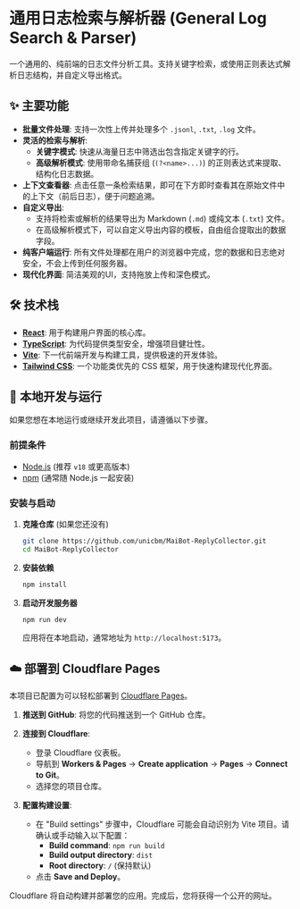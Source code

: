 # 通用日志检索与解析器 (General Log Search & Parser)

一个通用的、纯前端的日志文件分析工具。支持关键字检索，或使用正则表达式解析日志结构，并自定义导出格式。

<!-- 建议您部署后替换成应用的真实截图 -->
<!-- ![App Screenshot](path/to/your/screenshot.png) -->

## ✨ 主要功能

- **批量文件处理**: 支持一次性上传并处理多个 `.jsonl`, `.txt`, `.log` 文件。
- **灵活的检索与解析**:
    - **关键字模式**: 快速从海量日志中筛选出包含指定关键字的行。
    - **高级解析模式**: 使用带命名捕获组 (`(?<name>...)`) 的正则表达式来提取、结构化日志数据。
- **上下文查看器**: 点击任意一条检索结果，即可在下方即时查看其在原始文件中的上下文（前后日志），便于问题追溯。
- **自定义导出**:
    - 支持将检索或解析的结果导出为 Markdown (`.md`) 或纯文本 (`.txt`) 文件。
    - 在高级解析模式下，可以自定义导出内容的模板，自由组合提取出的数据字段。
- **纯客户端运行**: 所有文件处理都在用户的浏览器中完成，您的数据和日志绝对安全，不会上传到任何服务器。
- **现代化界面**: 简洁美观的UI，支持拖放上传和深色模式。

## 🛠️ 技术栈

- **[React](https://react.dev/)**: 用于构建用户界面的核心库。
- **[TypeScript](https://www.typescriptlang.org/)**: 为代码提供类型安全，增强项目健壮性。
- **[Vite](https://vitejs.dev/)**: 下一代前端开发与构建工具，提供极速的开发体验。
- **[Tailwind CSS](https://tailwindcss.com/)**: 一个功能类优先的 CSS 框架，用于快速构建现代化界面。

## 🚀 本地开发与运行

如果您想在本地运行或继续开发此项目，请遵循以下步骤。

### 前提条件

- [Node.js](https://nodejs.org/) (推荐 `v18` 或更高版本)
- [npm](https://www.npmjs.com/) (通常随 Node.js 一起安装)

### 安装与启动

1.  **克隆仓库** (如果您还没有)
    ```bash
    git clone https://github.com/unicbm/MaiBot-ReplyCollector.git
    cd MaiBot-ReplyCollector
    ```

2.  **安装依赖**
    ```bash
    npm install
    ```

3.  **启动开发服务器**
    ```bash
    npm run dev
    ```
    应用将在本地启动，通常地址为 `http://localhost:5173`。

## ☁️ 部署到 Cloudflare Pages

本项目已配置为可以轻松部署到 [Cloudflare Pages](https://pages.cloudflare.com/)。

1.  **推送到 GitHub**: 将您的代码推送到一个 GitHub 仓库。

2.  **连接到 Cloudflare**:
    - 登录 Cloudflare 仪表板。
    - 导航到 **Workers & Pages** -> **Create application** -> **Pages** -> **Connect to Git**。
    - 选择您的项目仓库。

3.  **配置构建设置**:
    - 在 "Build settings" 步骤中，Cloudflare 可能会自动识别为 Vite 项目。请确认或手动输入以下配置：
      - **Build command**: `npm run build`
      - **Build output directory**: `dist`
      - **Root directory**: `/` (保持默认)
    - 点击 **Save and Deploy**。

Cloudflare 将自动构建并部署您的应用。完成后，您将获得一个公开的网址。
